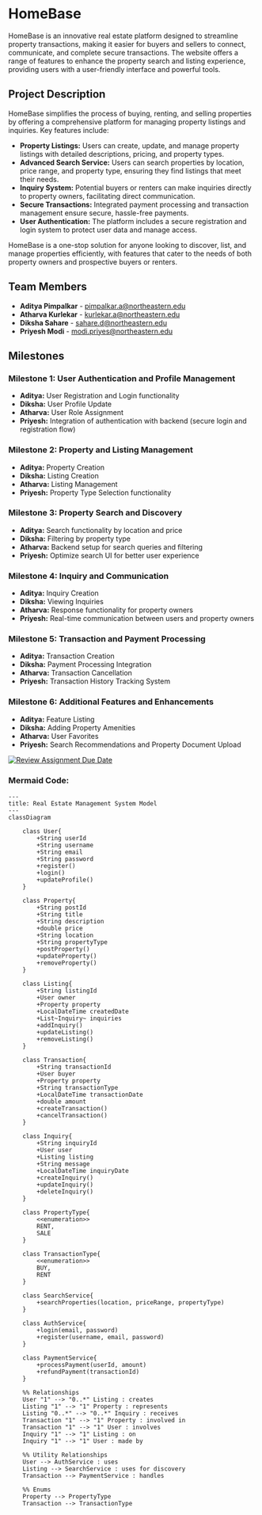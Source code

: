 # HomeBase

HomeBase is an innovative real estate platform designed to streamline property transactions, making it easier for buyers and sellers to connect, communicate, and complete secure transactions. The website offers a range of features to enhance the property search and listing experience, providing users with a user-friendly interface and powerful tools.

## Project Description

HomeBase simplifies the process of buying, renting, and selling properties by offering a comprehensive platform for managing property listings and inquiries. Key features include:

- **Property Listings:** Users can create, update, and manage property listings with detailed descriptions, pricing, and property types.
- **Advanced Search Service:** Users can search properties by location, price range, and property type, ensuring they find listings that meet their needs.
- **Inquiry System:** Potential buyers or renters can make inquiries directly to property owners, facilitating direct communication.
- **Secure Transactions:** Integrated payment processing and transaction management ensure secure, hassle-free payments.
- **User Authentication:** The platform includes a secure registration and login system to protect user data and manage access.

HomeBase is a one-stop solution for anyone looking to discover, list, and manage properties efficiently, with features that cater to the needs of both property owners and prospective buyers or renters.

## Team Members

- **Aditya Pimpalkar** - pimpalkar.a@northeastern.edu
- **Atharva Kurlekar** - kurlekar.a@northeastern.edu
- **Diksha Sahare** - sahare.d@northeastern.edu
- **Priyesh Modi** - modi.priyes@northeastern.edu

## Milestones

### Milestone 1: User Authentication and Profile Management

- **Aditya:** User Registration and Login functionality
- **Diksha:** User Profile Update
- **Atharva:** User Role Assignment
- **Priyesh:** Integration of authentication with backend (secure login and registration flow)

### Milestone 2: Property and Listing Management

- **Aditya:** Property Creation
- **Diksha:** Listing Creation
- **Atharva:** Listing Management
- **Priyesh:** Property Type Selection functionality

### Milestone 3: Property Search and Discovery

- **Aditya:** Search functionality by location and price
- **Diksha:** Filtering by property type
- **Atharva:** Backend setup for search queries and filtering
- **Priyesh:** Optimize search UI for better user experience

### Milestone 4: Inquiry and Communication

- **Aditya:** Inquiry Creation
- **Diksha:** Viewing Inquiries
- **Atharva:** Response functionality for property owners
- **Priyesh:** Real-time communication between users and property owners

### Milestone 5: Transaction and Payment Processing

- **Aditya:** Transaction Creation
- **Diksha:** Payment Processing Integration
- **Atharva:** Transaction Cancellation
- **Priyesh:** Transaction History Tracking System

### Milestone 6: Additional Features and Enhancements

- **Aditya:** Feature Listing
- **Diksha:** Adding Property Amenities
- **Atharva:** User Favorites
- **Priyesh:** Search Recommendations and Property Document Upload

[![Review Assignment Due Date](https://classroom.github.com/assets/deadline-readme-button-22041afd0340ce965d47ae6ef1cefeee28c7c493a6346c4f15d667ab976d596c.svg)](https://classroom.github.com/a/DIHvCS29)

### Mermaid Code:

```mermaid
---
title: Real Estate Management System Model
---
classDiagram

    class User{
        +String userId
        +String username
        +String email
        +String password
        +register()
        +login()
        +updateProfile()
    }

    class Property{
        +String postId
        +String title
        +String description
        +double price
        +String location
        +String propertyType
        +postProperty()
        +updateProperty()
        +removeProperty()
    }

    class Listing{
        +String listingId
        +User owner
        +Property property
        +LocalDateTime createdDate
        +List~Inquiry~ inquiries
        +addInquiry()
        +updateListing()
        +removeListing()
    }

    class Transaction{
        +String transactionId
        +User buyer
        +Property property
        +String transactionType
        +LocalDateTime transactionDate
        +double amount
        +createTransaction()
        +cancelTransaction()
    }

    class Inquiry{
        +String inquiryId
        +User user
        +Listing listing
        +String message
        +LocalDateTime inquiryDate
        +createInquiry()
        +updateInquiry()
        +deleteInquiry()
    }

    class PropertyType{
        <<enumeration>>
        RENT,
        SALE
    }

    class TransactionType{
        <<enumeration>>
        BUY,
        RENT
    }

    class SearchService{
        +searchProperties(location, priceRange, propertyType)
    }

    class AuthService{
        +login(email, password)
        +register(username, email, password)
    }

    class PaymentService{
        +processPayment(userId, amount)
        +refundPayment(transactionId)
    }

    %% Relationships
    User "1" --> "0..*" Listing : creates
    Listing "1" --> "1" Property : represents
    Listing "0..*" --> "0..*" Inquiry : receives
    Transaction "1" --> "1" Property : involved in
    Transaction "1" --> "1" User : involves
    Inquiry "1" --> "1" Listing : on
    Inquiry "1" --> "1" User : made by

    %% Utility Relationships
    User --> AuthService : uses
    Listing --> SearchService : uses for discovery
    Transaction --> PaymentService : handles

    %% Enums
    Property --> PropertyType
    Transaction --> TransactionType
